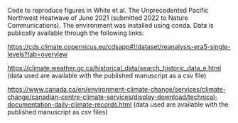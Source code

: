 Code to reproduce figures in White et al. The Unprecedented Pacific Northwest Heatwave of June 2021 (submitted 2022 to Nature Communications). The environment was installed using conda. Data is publically available through the following links:

https://cds.climate.copernicus.eu/cdsapp#!/dataset/reanalysis-era5-single-levels?tab=overview

https://climate.weather.gc.ca/historical_data/search_historic_data_e.html (data used are available with the published manuscript as a csv file)

https://www.canada.ca/en/environment-climate-change/services/climate-change/canadian-centre-climate-services/display-download/technical-documentation-daily-climate-records.html (data used are available with the published manuscript as csv files)
